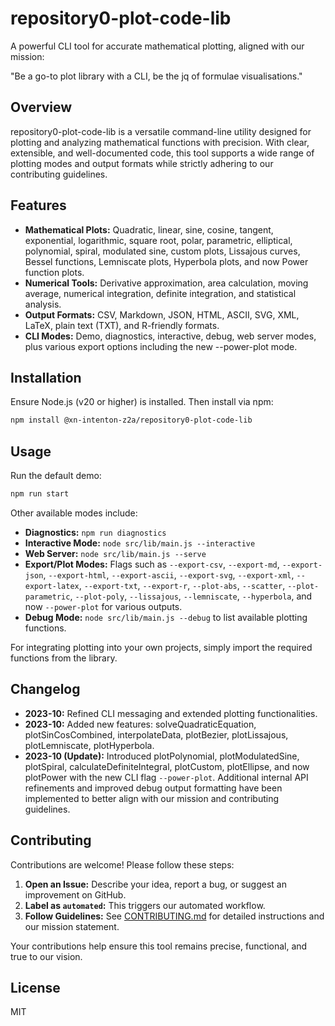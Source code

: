 # repository0-plot-code-lib

A powerful CLI tool for accurate mathematical plotting, aligned with our mission:

"Be a go-to plot library with a CLI, be the jq of formulae visualisations."

## Overview

repository0-plot-code-lib is a versatile command-line utility designed for plotting and analyzing mathematical functions with precision. With clear, extensible, and well-documented code, this tool supports a wide range of plotting modes and output formats while strictly adhering to our contributing guidelines.

## Features

- **Mathematical Plots:** Quadratic, linear, sine, cosine, tangent, exponential, logarithmic, square root, polar, parametric, elliptical, polynomial, spiral, modulated sine, custom plots, Lissajous curves, Bessel functions, Lemniscate plots, Hyperbola plots, and now Power function plots.
- **Numerical Tools:** Derivative approximation, area calculation, moving average, numerical integration, definite integration, and statistical analysis.
- **Output Formats:** CSV, Markdown, JSON, HTML, ASCII, SVG, XML, LaTeX, plain text (TXT), and R-friendly formats.
- **CLI Modes:** Demo, diagnostics, interactive, debug, web server modes, plus various export options including the new --power-plot mode.

## Installation

Ensure Node.js (v20 or higher) is installed. Then install via npm:

```bash
npm install @xn-intenton-z2a/repository0-plot-code-lib
```

## Usage

Run the default demo:

```bash
npm run start
```

Other available modes include:

- **Diagnostics:** `npm run diagnostics`
- **Interactive Mode:** `node src/lib/main.js --interactive`
- **Web Server:** `node src/lib/main.js --serve`
- **Export/Plot Modes:** Flags such as `--export-csv`, `--export-md`, `--export-json`, `--export-html`, `--export-ascii`, `--export-svg`, `--export-xml`, `--export-latex`, `--export-txt`, `--export-r`, `--plot-abs`, `--scatter`, `--plot-parametric`, `--plot-poly`, `--lissajous`, `--lemniscate`, `--hyperbola`, and now `--power-plot` for various outputs.
- **Debug Mode:** `node src/lib/main.js --debug` to list available plotting functions.

For integrating plotting into your own projects, simply import the required functions from the library.

## Changelog

- **2023-10:** Refined CLI messaging and extended plotting functionalities.
- **2023-10:** Added new features: solveQuadraticEquation, plotSinCosCombined, interpolateData, plotBezier, plotLissajous, plotLemniscate, plotHyperbola.
- **2023-10 (Update):** Introduced plotPolynomial, plotModulatedSine, plotSpiral, calculateDefiniteIntegral, plotCustom, plotEllipse, and now plotPower with the new CLI flag `--power-plot`. Additional internal API refinements and improved debug output formatting have been implemented to better align with our mission and contributing guidelines.

## Contributing

Contributions are welcome! Please follow these steps:

1. **Open an Issue:** Describe your idea, report a bug, or suggest an improvement on GitHub.
2. **Label as `automated`:** This triggers our automated workflow.
3. **Follow Guidelines:** See [CONTRIBUTING.md](./CONTRIBUTING.md) for detailed instructions and our mission statement.

Your contributions help ensure this tool remains precise, functional, and true to our vision.

## License

MIT
